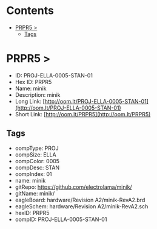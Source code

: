 



Contents
========

* [PRPR5 > ](#prpr5--)
	* [Tags](#tags)

# PRPR5 > 

- ID: PROJ-ELLA-0005-STAN-01
- Hex ID: PRPR5
- Name: minik
- Description: minik
- Long Link: [http://oom.lt/PROJ-ELLA-0005-STAN-01](http://oom.lt/PROJ-ELLA-0005-STAN-01)
- Short Link: [http://oom.lt/PRPR5](http://oom.lt/PRPR5)

## Tags

- oompType: PROJ
- oompSize: ELLA
- oompColor: 0005
- oompDesc: STAN
- oompIndex: 01
- name: minik
- gitRepo: https://github.com/electrolama/minik/
- gitName: minik/
- eagleBoard: hardware/Revision A2/minik-RevA2.brd
- eagleSchem: hardware/Revision A2/minik-RevA2.sch
- hexID: PRPR5
- oompID: PROJ-ELLA-0005-STAN-01
